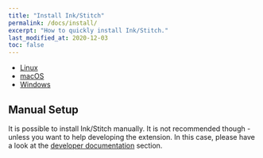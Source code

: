 ```yaml
---
title: "Install Ink/Stitch"
permalink: /docs/install/
excerpt: "How to quickly install Ink/Stitch."
last_modified_at: 2020-12-03
toc: false
---
```

* <i class="fab fa-linux"></i> [Linux](/docs/install-linux)
* <i class="fab fa-apple"></i> [macOS](/docs/install-macos)
* <i class="fab fa-windows"></i> [Windows](/docs/install/windows)

## Manual Setup

It is possible to install Ink/Stitch manually. It is not recommended though - unless you want to help developing the extension.
In this case, please have a look at the [developer documentation](/developers/inkstitch/manual-setup/) section.
